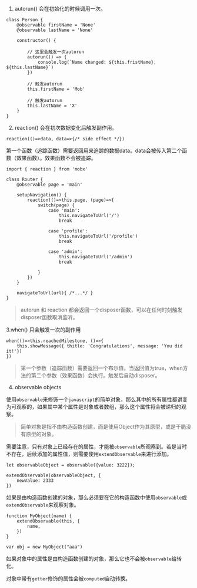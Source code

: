 1. autorun() 会在初始化的时候调用一次。
```
class Person {
    @observable firstName = 'None'
    @observable lastName = 'None'
    
    constructor() {
        
        // 这里会触发一次autorun
        autorun(() => {
            console.log(`Name changed: ${this.fristName}, ${this.lastName}`)
        })
        
        // 触发autorun
        this.firstName = 'Mob'
        
        // 触发autorun
        this.lastName = 'X'
    }
}
```
2. reaction() 会在初次数据变化后触发副作用。
```
reaction(()=>data, data=>{/* side effect */})
```
第一个函数（追踪函数）需要返回用来追踪的数据data。data会被传入第二个函数（效果函数）。效果函数不会被追踪。
```
import { reaction } from 'mobx'

class Router {
    @observable page = 'main'
    
    setupNavigation() {
        reaction(()=>this.page, (page)=>{
            switch(page) {
                case 'main':
                    this.navigateToUrl('/')
                    break
                    
                case 'profile':
                    this.navigateToUrl('/profile')
                    break
                    
                case 'admin':
                    this.navigateToUrl('/admin')
                    break
                    
            }
        })
    }
    
    navigateToUrl(url){ /*...*/ }
}
```

> autorun 和 reaction 都会返回一个disposer函数，可以在任何时刻触发disposer函数取消监听。

3.when() 只会触发一次的副作用
```
when(()=>this.reachedMilestone, ()=>{
    this.showMessage({ thitle: 'Congratulations', message: 'You did it!'})
})
```
> 第一个参数（追踪函数）需要返回一个布尔值。当返回值为true，when方法的第二个参数（效果函数）会执行。触发后自动disposer。

4. observable objects

使用`observable`来修饰一个`javascript`的简单对象，那么其中的所有属性都讲变为可观察的，如果其中某个属性是对象或者数组，那么这个属性将会被递归的观察。
> 简单对象是指不由构造函数创建，而是使用Object作为其原型，或是干脆没有原型的对象。

需要注意，只有对象上已经存在的属性，才能被`observable`所观察到。若是当时不存在，后续添加的属性值，则需要使用`extendObservable`来进行添加。

```
let observableObject = observable({value: 3222});

extendObservable(observableObject, {
    newValue: 2333
})
```
如果是由构造函数创建的对象，那么必须要在它的构造函数中使用`observable`或`extendObservable`来观察对象。
```
function MyObject(name) {
    extendObservable(this, {
        name,
    })
}

var obj = new MyObject("aaa")
```
如果对象中的属性是由构造函数创建的对象，那么它也不会被`observable`给转化。

对象中带有`getter`修饰的属性会被`computed`自动转换。